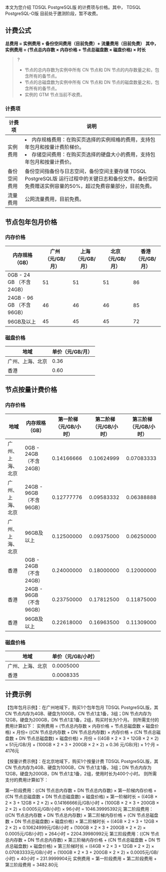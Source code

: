 
本文为您介绍 TDSQL PostgreSQL版 的计费项与价格。其中， TDSQL PostgreSQL-O版 目前处于邀测阶段，暂不收费。

## 计费公式
**总费用 = 实例费用 + 备份空间费用（目前免费）+ 流量费用（目前免费）
其中，实例费用 = (节点总内存数 × 内存价格 + 节点总磁盘数 × 磁盘价格) × 时长**

>?
>- 节点的总内存数为实例中所有 CN 节点和 DN 节点的内存数量之和，包含所有的备节点。
>- 节点的总磁盘数为实例中所有 CN 节点和 DN 节点的磁盘数量之和，包含所有的备节点。
>- 实例的 GTM 节点当前不收费。

### 计费项
| 计费项       | 说明                                                         |
| ------------ | ------------------------------------------------------------ |
| 实例费用     | <li>内存规格费用：在购买页选择的实例规格的费用，支持包年包月和按量计费阶梯价。</li><li>存储空间费用：在购买页选择的硬盘大小的费用，支持包年包月和按量计费价。</li> |
| 备份空间费用 | 备份空间指备份与日志空间，备份空间主要存储 TDSQL PostgreSQL版 运行过程中的关键日志和备份文件。备份空间免费赠送实例容量的50%，超过免费容量部分，目前免费。 |
| 流量费用     | 公网流量费用，目前免费。                                     |

## 节点包年包月价格
### 内存价格
| 内存规格（GB）            | 广州（元/GB/月） | 上海（元/GB/月） | 北京（元/GB/月） | 香港（元/GB/月） |
| ------------------------- | ---------------- | ---------------- | ---------------- | ---------------- |
| 0GB - 24 GB （不含24GB）  | 51               | 51               | 51               | 86               |
| 24GB - 96 GB （不含96GB） | 46               | 46               | 46               | 85               |
| 96GB及以上                | 45               | 45               | 45               | 72               |

### 磁盘价格
| 地域             | 单价（元/GB/月） |
| ---------------- | ---------------- |
| 广州、上海、北京 | 0.36             |
| 香港             | 0.60              |

## 节点按量计费价格
### 内存价格
| 地域             | 内存规格（GB）           | 第一阶梯（元/GB/小时） | 第二阶梯（元/GB/小时） | 第三阶梯（元/GB/小时） |
| ---------------- | ------------------------ | ---------------------- | ---------------------- | ---------------------- |
| 广州、上海、北京 | 0GB - 24GB （不含24GB）  | 0.14166666             | 0.10624999             | 0.07083333             |
| 广州、上海、北京 | 24GB - 96GB （不含96GB） | 0.12777776             | 0.09583332             | 0.06388888             |
| 广州、上海、北京 | 96GB及以上               | 0.12500000                  | 0.09375000              | 0.06250000                 |
| 香港             | 0GB - 24GB （不含24GB）  | 0.24000000                  | 0.18000000             | 0.12000000                   |
| 香港             | 24GB - 96GB （不含96GB） | 0.23750000                 | 0.17812500               | 0.11875000                |
| 香港             | 96GB及以上               | 0.22618000                | 0.16963500               | 0.11309000                |

### 磁盘价格
| 地域             | 单价（元/GB/小时） |
| ---------------- | ------------------ |
| 广州、上海、北京 | 0.0005000             |
| 香港 |              0.0008335

## 计费示例
【包年包月示例】：在广州地域下，购买1个包年包月 TDSQL PostgreSQL版，其 CN 节点内存为4GB、硬盘为100GB，CN 节点1主1备，3组；DN 节点内存为12GB，硬盘为200GB，DN 节点1主1备，2组，购买时长为1个月。
则所需支付的费用计算如下：
实例费用 =  (节点总内存数 × 内存价格 + 节点总磁盘数 × 磁盘价格) × 月份= ((CN 节点总内存数 + DN 节点总内存数) × 内存价格 + (CN 节点总磁盘数 + DN 节点总磁盘数) × 磁盘价格) × 月份 = ((4GB × 2 × 3 + 12GB × 2 × 2) × 51元/GB/月 + (100GB × 2 × 3 + 200GB × 2 × 2) × 0.36 元/GB/月) × 1个月 = 4176元

【按量计费示例】：在北京地域下，购买1个按量计费 TDSQL PostgreSQL版，其 CN 节点内存为4GB、硬盘为100GB，CN 节点1主1备，3组；DN 节点内存为12GB，硬盘为200GB，DN 节点1主1备，2组，使用时长为400个小时。
则所需支付的费用计算如下：

第一阶段费用：((CN 节点总内存数 + DN 节点总内存数) × 第一阶梯内存价格 + (CN 节点总磁盘数 + DN 节点总磁盘数) × 磁盘价格) × 第一阶梯时长 = ((4GB × 2 × 3 + 12GB × 2 × 2) × 0.14166666元/GB/小时 + (100GB × 2 × 3 + 200GB × 2 × 2) × 0.0005元/GB/小时) × 96小时 = 1046.39995392元
第二阶段费用：((CN 节点总内存数 + DN 节点总内存数) × 第二阶梯内存价格 + (CN 节点总磁盘数 + DN 节点总磁盘数) × 磁盘价格) × 第二阶梯时长 = ((4GB × 2 × 3 + 12GB × 2 × 2) × 0.10624999元/GB/小时 + (100GB × 2 × 3 + 200GB × 2 × 2) × 0.0005元/GB/小时) × 264小时 = 2204.39980992元
第三阶段费用：((CN 节点总内存数 + DN 节点总内存数) × 第三阶梯内存价格 + (CN 节点总磁盘数 + DN 节点总磁盘数) × 磁盘价格) × 第三阶梯时长 = ((4GB × 2 × 3 + 12GB × 2 × 2) × 0.07083333元/GB/小时 + (100GB × 2 × 3 + 200GB × 2 × 2) × 0.0005元/GB/小时) × 40小时 = 231.9999904元
实例费用 = 第一阶段费用 + 第二阶段费用 + 第三阶段费用 = 3482.80元

